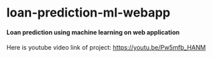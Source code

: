 # loan-prediction-ml-webapp
#### Loan prediction using machine learning on web application
Here is youtube video link of project: https://youtu.be/Pw5mfb_HANM



